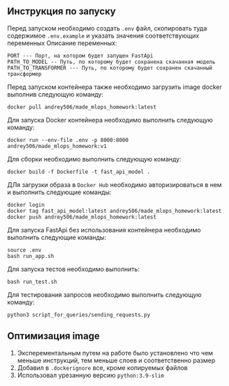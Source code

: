 ## Инструкция по запуску
Перед запуском необходимо создать `.env` файл, скопировать туда содержимое `.env.example` и указать значения соответствующих переменных
Описание переменных:
```
PORT --- Порт, на котором будет запущен FastApi
PATH_TO_MODEL -- Путь, по которому будет сохранена скачанная модель
PATH_TO_TRANSFORMER --- Путь, по которому будет сохранен скачанный трансформер
```

Перед запуском контейнера также необходимо загрузить image docker выполнив следующую команду:
```commandline
docker pull andrey506/made_mlops_homework:latest
```

Для запуска Docker контейнера необходимо выполнить следующую команду:
```commandline
docker run --env-file .env -p 8000:8000 andrey506/made_mlops_homework:v1
```

Для сборки  необходимо выполнить следующую команду:
```commandline
docker build -f Dockerfile -t fast_api_model .
```
ДЛя загрузки образа в `Docker Hub` необходимо авторизироваться в нем и выполнить следующие команды:
```commandline
docker login
docker tag fast_api_model:latest andrey506/made_mlops_homework:latest
docker push andrey506/made_mlops_homework:latest
```

Для запуска FastApi без использования контейнера необходимо выполнить следующие команды:
```commandline
source .env
bash run_app.sh
```

Для запуска тестов необходимо выполнить:
```commandline
bash run_test.sh
```

Для тестирования запросов необходимо выполнить следующую команду:
```commandline
python3 script_for_queries/sending_requests.py 
```

## Оптимизация image
1) Эксперементальным путем на работе было установлено что чем меньше инструкций, тем меньше слоев и соответственно размер
2) Добавил в `.dockerignore` все, кроме копируемых файлов
3) Использовал урезанную версию `python:3.9-slim`